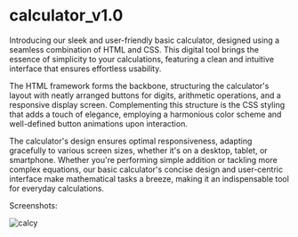 # calculator_v1.0

Introducing our sleek and user-friendly basic calculator, designed using a seamless combination of HTML and CSS. This digital tool brings the essence of simplicity to your calculations, featuring a clean and intuitive interface that ensures effortless usability. 

The HTML framework forms the backbone, structuring the calculator's layout with neatly arranged buttons for digits, arithmetic operations, and a responsive display screen. Complementing this structure is the CSS styling that adds a touch of elegance, employing a harmonious color scheme and well-defined button animations upon interaction. 

The calculator's design ensures optimal responsiveness, adapting gracefully to various screen sizes, whether it's on a desktop, tablet, or smartphone. Whether you're performing simple addition or tackling more complex equations, our basic calculator's concise design and user-centric interface make mathematical tasks a breeze, making it an indispensable tool for everyday calculations.

Screenshots:

![calcy](https://github.com/shubh-vaishnav/calculator_v1.0/assets/130170546/c316c5a0-1899-48c6-8d6f-2daba1d75df8)
